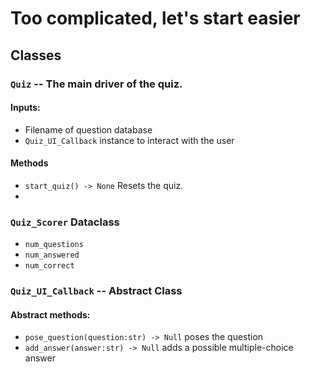 # Too complicated, let's start easier

## Classes

### `Quiz` -- The main driver of the quiz.

#### Inputs:
- Filename of question database
- `Quiz_UI_Callback` instance to interact with the user

#### Methods
- `start_quiz() -> None` Resets the quiz.
- 

### `Quiz_Scorer` Dataclass
- `num_questions`
- `num_answered`
- `num_correct`

### `Quiz_UI_Callback` -- Abstract Class

#### Abstract methods:
- `pose_question(question:str) -> Null` poses the question
- `add_answer(answer:str) -> Null` adds a possible multiple-choice answer
